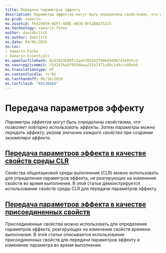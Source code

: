 ```yaml
---
title: Передача параметров эффекту
description: Параметры эффектов могут быть определены свойствами, что позволяет повторно использовать эффекты. Затем параметры можно передать эффекту, указав значение каждого свойства при создании экземпляра эффекта.
ms.prod: xamarin
ms.assetid: F6429859-6EF7-48BE-A0CB-8F42B8A75215
ms.technology: xamarin-forms
author: davidbritch
ms.author: dabritch
ms.date: 04/06/2016
no-loc:
- Xamarin.Forms
- Xamarin.Essentials
ms.openlocfilehash: 42d3943b00fc2ae5385343f946d9d96743e955cd
ms.sourcegitcommit: 32d2476a5f9016baa231b7471c88c1d4ccc08eb8
ms.translationtype: HT
ms.contentlocale: ru-RU
ms.lasthandoff: 06/18/2020
ms.locfileid: "84138844"
---
```

# <a name="passing-parameters-to-an-effect"></a>Передача параметров эффекту

_Параметры эффектов могут быть определены свойствами, что позволяет повторно использовать эффекты. Затем параметры можно передать эффекту, указав значение каждого свойства при создании экземпляра эффекта._

## <a name="passing-effect-parameters-as-common-language-runtime-properties"></a>[Передача параметров эффекта в качестве свойств среды CLR](clr-properties.md)

Свойства общеязыковой среды выполнения (CLR) можно использовать для определения параметров эффекта, не реагирующих на изменения свойств во время выполнения. В этой статье демонстрируется использование свойств среды CLR для передачи параметров эффекту.

## <a name="passing-effect-parameters-as-attached-properties"></a>[Передача параметров эффекта в качестве присоединенных свойств](attached-properties.md)

Присоединенные свойства можно использовать для определения параметров эффекта, реагирующих на изменения свойств времени выполнения. В этой статье описывается использование присоединенных свойств для передачи параметров эффекту и изменение параметра во время выполнения.
